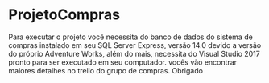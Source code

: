 # ProjetoCompras
Para executar o projeto você necessita do banco de dados do sistema de compras instalado em seu SQL Server Express, versão 14.0 devido a 
versão do próprio Adventure Works, além do mais, necessita do Visual Studio 2017 pronto para ser executado em seu computador.
vocês vão encontrar maiores detalhes no trello do grupo de compras. Obrigado

